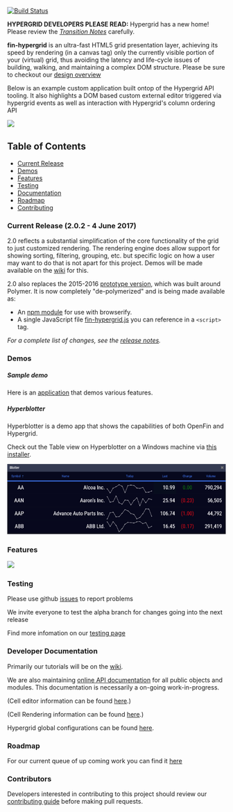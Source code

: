 [![Build Status](https://travis-ci.org/openfin/fin-hypergrid.svg?branch=develop)](https://travis-ci.org/openfin/fin-hypergrid)

**HYPERGRID DEVELOPERS PLEASE READ:** Hypergrid has a new home! Please review the [_Transition Notes_](TRANSITION-NOTES.md) carefully.

**fin-hypergrid** is an ultra-fast HTML5 grid presentation layer, achieving its speed by rendering (in a canvas tag) only the currently visible portion of your (virtual) grid, thus avoiding the latency and life-cycle issues of building, walking, and maintaining a complex DOM structure. Please be sure to checkout our [design overview](OVERVIEW.md) 

Below is an example custom application built ontop of the Hypergrid API tooling. It also highlights a DOM based custom external editor triggered via hypergrid events as well as interaction with Hypergrid's column ordering API

<img src="images/README/gridshot04.gif">

## Table of Contents
* [Current Release](#current-release-202---4-june-2017)
* [Demos](#demos)
* [Features](#features)
* [Testing](#testing)
* [Documentation](#developer-documentation)
* [Roadmap](#roadmap)
* [Contributing](#contributors)

### Current Release (2.0.2 - 4 June 2017)

2.0 reflects a substantial simplification of the core functionality of the grid to just customized rendering. The rendering engine does allow support for showing sorting, filtering, grouping, etc. but specific logic on how a user may want to do that is not apart for this project. Demos will be made available on the [wiki](https://github.com/fin-hypergrid/core/wiki) for this.

2.0 also replaces the 2015-2016 [prototype version](https://github.com/fin-hypergrid/core/tree/polymer-prototype), which was built around Polymer. It is now completely "de-polymerized" and is being made available as:
* An [npm module](https://www.npmjs.com/package/fin-hypergrid) for use with browserify.
* A single JavaScript file [fin-hypergrid.js](https://fin-hypergrid.github.io/core/build/fin-hypergrid.js) you can reference in a `<script>` tag.

_For a complete list of changes, see the [release notes](https://github.com/fin-hypergrid/core/releases)._

### Demos

##### Sample demo

Here is an [application](https://fin-hypergrid.github.io/core) that demos various features.
   
##### Hyperblotter

Hyperblotter is a demo app that shows the capabilities of both OpenFin and Hypergrid.

Check out the Table view on Hyperblotter on a Windows machine via [this installer](https://dl.openfin.co/services/download?fileName=Hyperblotter&config=http://cdn.openfin.co/demos/hyperblotter/app.json).

![](images/README/Hyperblotter%20Tabled%20Reduced%20Rows.png)

### Features

![](images/README/Hypergrid%20Features.png)

### Testing

Please use github [issues](https://github.com/fin-hypergrid/core/issues) to report problems

We invite everyone to test the alpha branch for changes going into the next release

Find more infomation on our [testing page](TESTING.md)

### Developer Documentation

Primarily our tutorials will be on the [wiki](https://github.com/fin-hypergrid/core/wiki). 

We are also maintaining [online API documentation](https://fin-hypergrid.github.io/core/doc/Hypergrid.html) for all public objects and modules. This documentation is necessarily a on-going work-in-progress.

(Cell editor information can be found [here](https://github.com/fin-hypergrid/core/wiki/Cell-Editors).)

(Cell Rendering information can be found [here](https://github.com/fin-hypergrid/core/wiki/Cell-Renderers).)

Hypergrid global configurations can be found [here](https://fin-hypergrid.github.io/core/doc/module-defaults.html). 

### Roadmap

For our current queue of up coming work you can find it [here](ROADMAP.md) 

### Contributors

Developers interested in contributing to this project should review our [contributing guide](CONTRIBUTING.md) before making pull requests.
